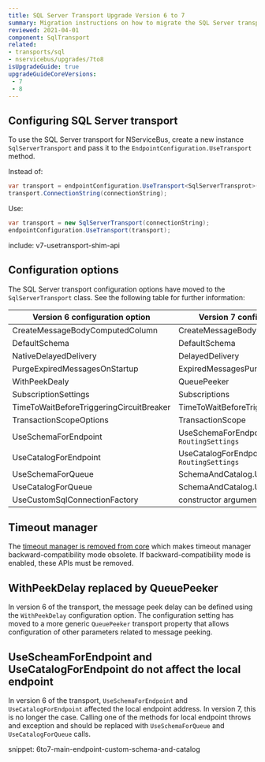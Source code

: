 ```yaml
---
title: SQL Server Transport Upgrade Version 6 to 7
summary: Migration instructions on how to migrate the SQL Server transport from version 6 to version 7
reviewed: 2021-04-01
component: SqlTransport
related:
- transports/sql
- nservicebus/upgrades/7to8
isUpgradeGuide: true
upgradeGuideCoreVersions:
 - 7
 - 8
---
```


## Configuring SQL Server transport

To use the SQL Server transport for NServiceBus, create a new instance `SqlServerTransport` and pass it to the `EndpointConfiguration.UseTransport` method.

Instead of:

```csharp
var transport = endpointConfiguration.UseTransport<SqlServerTransprot>();
transport.ConnectionString(connectionString);
```

Use:

```csharp
var transport = new SqlServerTransport(connectionString);
endpointConfiguration.UseTransport(transport);
```

include: v7-usetransport-shim-api

## Configuration options

The SQL Server transport configuration options have moved to the `SqlServerTransport` class. See the following table for further information:

| Version 6 configuration option | Version 7 configuration option |
| --- | --- |
| CreateMessageBodyComputedColumn | CreateMessageBodyComputedColumn |
| DefaultSchema | DefaultSchema |
| NativeDelayedDelivery | DelayedDelivery|
| PurgeExpiredMessagesOnStartup | ExpiredMessagesPurger.PurgeOnStartup |
| WithPeekDealy | QueuePeeker |
| SubscriptionSettings | Subscriptions |
| TimeToWaitBeforeTriggeringCircuitBreaker | TimeToWaitBeforeTriggeringCircuitBreaker |
| TransactionScopeOptions | TransactionScope |
| UseSchemaForEndpoint| UseSchemaForEndpoint on `RoutingSettings`|
| UseCatalogForEndpoint | UseCatalogForEndpoint on `RoutingSettings` |
| UseSchemaForQueue | SchemaAndCatalog.UseSchemaForQueue |
| UseCatalogForQueue | SchemaAndCatalog.UseCatalogForQueue |
| UseCustomSqlConnectionFactory | constructor argument |

## Timeout manager

The [timeout manager is removed from core](/nservicebus/upgrades/7to8/#timeout-manager-removed) which makes timeout manager backward-compatibility mode obsolete. If backward-compatibility mode is enabled, these APIs must be removed.

## WithPeekDelay replaced by QueuePeeker

In version 6 of the transport, the message peek delay can be defined using the `WithPeekDelay` configuration option. The configuration setting has moved to a more generic `QueuePeeker` transport property that allows configuration of other parameters related to message peeking.

## UseScheamForEndpoint and UseCatalogForEndpoint do not affect the local endpoint

In version 6 of the transport, `UseSchemaForEndpoint` and `UseCatalogForEndpoint` affected the local endpoint address. In version 7, this is no longer the case. Calling one of the methods for local endpoint throws and exception and should be replaced with `UseSchemaForQueue` and `UseCatalogForQueue` calls.

snippet: 6to7-main-endpoint-custom-schema-and-catalog
